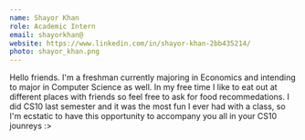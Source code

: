 ```yaml
---
name: Shayor Khan
role: Academic Intern 
email: shayorkhan@
website: https://www.linkedin.com/in/shayor-khan-2bb435214/
photo: shayor_khan.png
---
```

Hello friends. I'm a freshman currently majoring in Economics and intending to major in Computer Science as well. In my free time I like to eat out at different places with friends so feel free to ask for food recommedations. I did CS10 last semester and it was the most fun I ever had with a class, so I'm ecstatic to have this opportunity to accompany you all in your CS10 jounreys :> 
